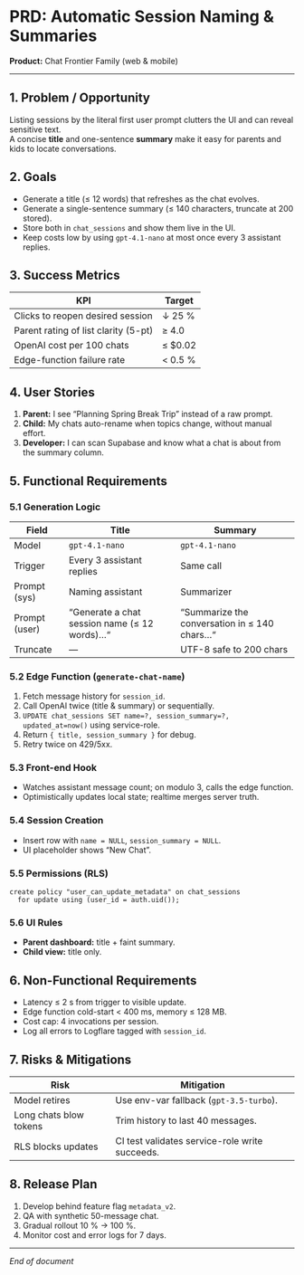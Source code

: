 # PRD: Automatic Session Naming & Summaries

**Product:** Chat Frontier Family (web & mobile)

---

## 1. Problem / Opportunity
Listing sessions by the literal first user prompt clutters the UI and can reveal sensitive text.  
A concise **title** and one-sentence **summary** make it easy for parents and kids to locate conversations.

## 2. Goals
* Generate a title (≤ 12 words) that refreshes as the chat evolves.  
* Generate a single-sentence summary (≤ 140 characters, truncate at 200 stored).  
* Store both in `chat_sessions` and show them live in the UI.  
* Keep costs low by using `gpt-4.1-nano` at most once every 3 assistant replies.

## 3. Success Metrics
| KPI                                   | Target |
|---------------------------------------|--------|
| Clicks to reopen desired session      | ↓ 25 % |
| Parent rating of list clarity (5-pt)  | ≥ 4.0 |
| OpenAI cost per 100 chats             | ≤ $0.02 |
| Edge-function failure rate            | < 0.5 % |

## 4. User Stories
1. **Parent:** I see “Planning Spring Break Trip” instead of a raw prompt.  
2. **Child:** My chats auto-rename when topics change, without manual effort.  
3. **Developer:** I can scan Supabase and know what a chat is about from the summary column.

## 5. Functional Requirements

### 5.1 Generation Logic
| Field     | Title                | Summary                  |
|-----------|----------------------|--------------------------|
| Model     | `gpt-4.1-nano`       | `gpt-4.1-nano`           |
| Trigger   | Every 3 assistant replies | Same call              |
| Prompt (sys)  | Naming assistant     | Summarizer             |
| Prompt (user) | “Generate a chat session name (≤ 12 words)…“ | “Summarize the conversation in ≤ 140 chars…“ |
| Truncate  | —                    | UTF-8 safe to 200 chars  |

### 5.2 Edge Function (`generate-chat-name`)
1. Fetch message history for `session_id`.  
2. Call OpenAI twice (title & summary) or sequentially.  
3. `UPDATE chat_sessions SET name=?, session_summary=?, updated_at=now()` using service-role.  
4. Return `{ title, session_summary }` for debug.  
5. Retry twice on 429/5xx.

### 5.3 Front-end Hook
* Watches assistant message count; on modulo 3, calls the edge function.  
* Optimistically updates local state; realtime merges server truth.

### 5.4 Session Creation
* Insert row with `name = NULL`, `session_summary = NULL`.  
* UI placeholder shows “New Chat”.

### 5.5 Permissions (RLS)

    create policy "user_can_update_metadata" on chat_sessions
      for update using (user_id = auth.uid());

### 5.6 UI Rules
* **Parent dashboard:** title + faint summary.  
* **Child view:** title only.

## 6. Non-Functional Requirements
* Latency ≤ 2 s from trigger to visible update.  
* Edge function cold-start < 400 ms, memory ≤ 128 MB.  
* Cost cap: 4 invocations per session.  
* Log all errors to Logflare tagged with `session_id`.

## 7. Risks & Mitigations
| Risk                     | Mitigation                                |
|--------------------------|-------------------------------------------|
| Model retires            | Use env-var fallback (`gpt-3.5-turbo`).   |
| Long chats blow tokens   | Trim history to last 40 messages.         |
| RLS blocks updates       | CI test validates service-role write succeeds. |

## 8. Release Plan
1. Develop behind feature flag `metadata_v2`.  
2. QA with synthetic 50-message chat.  
3. Gradual rollout 10 % → 100 %.  
4. Monitor cost and error logs for 7 days.

---

*End of document*

